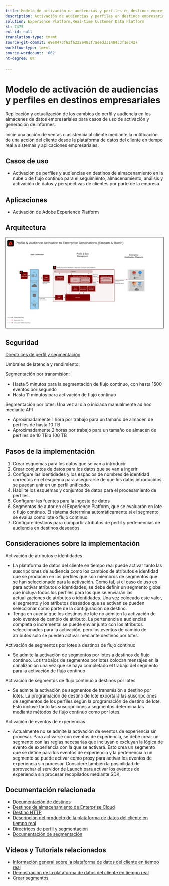 ```yaml
---
title: Modelo de activación de audiencias y perfiles en destinos empresariales
description: Activación de audiencias y perfiles en destinos empresariales
solution: Experience Platform,Real-time Customer Data Platform
kt: 7475
exl-id: null
translation-type: tm+mt
source-git-commit: e9e8473f62fa222e483f7aeed33148433f1ec427
workflow-type: tm+mt
source-wordcount: '662'
ht-degree: 0%

---
```



# Modelo de activación de audiencias y perfiles en destinos empresariales

Replicación y actualización de los cambios de perfil y audiencia en los almacenes de datos empresariales para casos de uso de activación y generación de informes.

Inicie una acción de ventas o asistencia al cliente mediante la notificación de una acción del cliente desde la plataforma de datos del cliente en tiempo real a sistemas y aplicaciones empresariales.

## Casos de uso

* Activación de perfiles y audiencias en destinos de almacenamiento en la nube o de flujo continuo para el seguimiento, almacenamiento, análisis y activación de datos y perspectivas de clientes por parte de la empresa.

## Aplicaciones

* Activación de Adobe Experience Platform

## Arquitectura

<img src="assets/enterprise_destination.svg" alt="Arquitectura de referencia para el escenario de activación empresarial" style="border:1px solid #4a4a4a" />

## Seguridad

[Directrices de perfil y segmentación](https://experienceleague.adobe.com/docs/experience-platform/profile/guardrails.html?lang=en)

Umbrales de latencia y rendimiento:

Segmentación por transmisión:

* Hasta 5 minutos para la segmentación de flujo continuo, con hasta 1500 eventos por segundo
* Hasta 11 minutos para activación de flujo continuo

Segmentación por lotes:
Una vez al día o iniciada manualmente ad hoc mediante API

* Aproximadamente 1 hora por trabajo para un tamaño de almacén de perfiles de hasta 10 TB
* Aproximadamente 2 horas por trabajo para un tamaño de almacén de perfiles de 10 TB a 100 TB

## Pasos de la implementación

1. Crear esquemas para los datos que se van a introducir
1. Crear conjuntos de datos para los datos que se van a ingerir
1. Configure las identidades y los espacios de nombres de identidad correctos en el esquema para asegurarse de que los datos introducidos se puedan unir en un perfil unificado.
1. Habilite los esquemas y conjuntos de datos para el procesamiento de perfiles.
1. Configurar las fuentes para la ingesta de datos
1. Segmentos de autor en el Experience Platform, que se evaluarán en lote o flujo continuo. El sistema determina automáticamente si el segmento se evalúa como lote o flujo continuo.
1. Configure destinos para compartir atributos de perfil y pertenencias de audiencia en destinos deseados.

## Consideraciones sobre la implementación

Activación de atributos e identidades

* La plataforma de datos del cliente en tiempo real puede activar tanto las suscripciones de audiencia como los cambios de atributos e identidad que se producen en los perfiles que son miembros de segmentos que se han seleccionado para la activación. Como tal, si el caso de uso es para activar atributos o identidades, se debe definir un segmento global que incluya todos los perfiles para los que se enviarán las actualizaciones de atributos o identidades. Una vez colocado este valor, el segmento y los atributos deseados que se activan se pueden seleccionar como parte de la configuración de destino.
* Tenga en cuenta que los destinos de lote no admiten la activación de solo eventos de cambio de atributo. La pertenencia a audiencias completa o incremental se puede enviar junto con los atributos seleccionados para la activación, pero los eventos de cambio de atributos solo se pueden activar mediante destinos por lotes.

Activación de segmentos por lotes a destinos de flujo continuo

* Se admite la activación de segmentos por lotes a destinos de flujo continuo. Los trabajos de segmentos por lotes colocan mensajes en la canalización una vez que se haya completado el trabajo del segmento para la activación de flujo continuo

Activación de segmentos de flujo continuo a destinos por lotes

* Se admite la activación de segmentos de transmisión a destino por lotes. La programación de destino de lote exportará las suscripciones de segmentos de los perfiles según la programación de destino de lote. Esto incluye tanto las suscripciones a segmentos determinadas mediante métodos de flujo continuo como por lotes.

Activación de eventos de experiencias

* Actualmente no se admite la activación de eventos de experiencia sin procesar. Para activarse con eventos de experiencia, se debe crear un segmento con las reglas necesarias que incluyan o excluyan la lógica de evento de experiencia con la que se activará. Esto crea un segmento que se define para los eventos de experiencia y la pertenencia a un segmento se puede activar como proxy para activar los eventos de experiencia sin procesar. Considere también la posibilidad de aprovechar el servidor de Launch para activar los eventos de experiencia sin procesar recopilados mediante SDK.

## Documentación relacionada

* [Documentación de destinos](https://experienceleague.adobe.com/docs/experience-platform/destinations/catalog/overview.html)
* [Destinos de almacenamiento de Enterprise Cloud](https://experienceleague.adobe.com/docs/experience-platform/destinations/catalog/cloud-storage/overview.html?lang=en#catalog)
* [Destino HTTP](https://experienceleague.adobe.com/docs/experience-platform/destinations/catalog/http-destination.html?lang=en#overview)
* [Descripción del producto de la plataforma de datos del cliente en tiempo real](https://helpx.adobe.com/legal/product-descriptions/real-time-customer-data-platform.html)
* [Directrices de perfil y segmentación](https://experienceleague.adobe.com/docs/experience-platform/profile/guardrails.html?lang=en)
* [Documentación de segmentación](https://experienceleague.adobe.com/docs/experience-platform/segmentation/api/streaming-segmentation.html)

## Vídeos y Tutorials relacionados

* [Información general sobre la plataforma de datos del cliente en tiempo real](https://experienceleague.adobe.com/docs/platform-learn/tutorials/application-services/rtcdp/understanding-the-real-time-customer-data-platform.html)
* [Demostración de la plataforma de datos del cliente en tiempo real](https://experienceleague.adobe.com/docs/platform-learn/tutorials/application-services/rtcdp/demo.html)
* [Crear segmentos](https://experienceleague.adobe.com/docs/platform-learn/tutorials/segments/create-segments.html)
